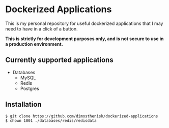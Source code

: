 # Dockerized Applications

This is my personal repository for useful dockerized applications that I may need to have in a click of a button.

**This is strictly for development purposes only, and is not secure to use in a production environment.**

## Currently supported applications

* Databases
    * MySQL
    * Redis
    * Postgres

## Installation

```
$ git clone https://github.com/dimosthenisk/dockerized-applications
$ chown 1001 ./databases/redis/redisdata
```
